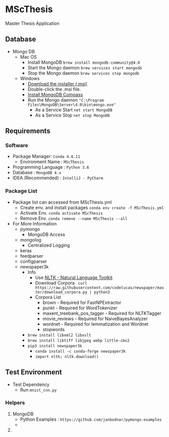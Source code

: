 # MScThesis
Master Thesis Application

## Database 
* Mongo DB
	* Mac OS
		* Install MongoDB `brew install mongodb-community@4.0` 
		* Start the Mongo daemon `brew services start mongodb`
		* Stop the Mongo daemon `brew services stop mongodb`
	* Windows
		* [Download the installer (.msi) ](https://www.mongodb.com/download-center/community?jmp=docs)
		* Double-click the .msi file.
		* [Install MongoDB Compass](https://www.mongodb.com/products/compass)
		* Run the Mongo daemon `"C:\Program Files\MongoDB\Server\4.0\bin\mongo.exe"`
			* As a Service Start `net start MongoDB`
			* As a Service Stop `net stop MongoDB`
			
## Requirements

### Software
* Package Manager: `Conda 4.6.11`
    * Environment Name : `MScThesis`
* Programming Language : `Python 3.6`
* Database : `MongoDB 4.x`
* IDEA (Recommended) : `IntelliJ - PyCharm`

### Package List
* Package list can accessed from MScThesis.yml
    * Create env. and install packages `conda env create -f MScThesis.yml`
    * Activate Env. `conda activate MScThesis`
    * Remove Env. `conda remove --name MScThesis --all`
* For More Information
    * pymongo
        * MongoDB Access
    * mongolog 
        * Centralized Logging 
    * keras
    * feedparser
    * configparser
    * newspaper3k
        *  Info 
            * Use [NLTK - Natural Language Toolkit](https://www.nltk.org/data.html)
            * Download Corpora ` curl https://raw.githubusercontent.com/codelucas/newspaper/master/download_corpora.py | python3`
            * Corpora List
                * brown - Required for FastNPExtractor
                * punkt - Required for WordTokenizer
                * maxent_treebank_pos_tagger - Required for NLTKTagger
                * movie_reviews - Required for NaiveBayesAnalyzer
                * wordnet - Required for lemmatization and Wordnet
                * stopwords
        * `brew install libxml2 libxslt`
        * `brew install libtiff libjpeg webp little-cms2`
        * `pip3 install newspaper3k` 
            * `conda install -c conda-forge newspaper3k`
            * `import nltk; nltk.download()`

## Test Environment

* Test Dependency
    * Run `mnist_cnn.py`

### Helpers

1. MongoDB 
    * Python Examples : `https://github.com/janbodnar/pymongo-examples`
    * 
2. 